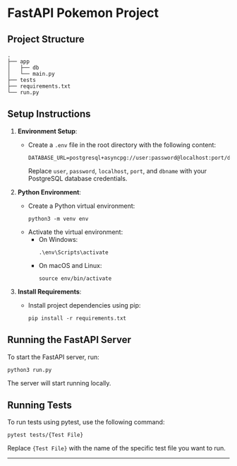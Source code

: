 # FastAPI Pokemon Project

## Project Structure

```
.
├── app
│   ├── db
│   └── main.py
├── tests
├── requirements.txt
└── run.py
```

## Setup Instructions

1. **Environment Setup**:

   - Create a `.env` file in the root directory with the following content:
     ```
     DATABASE_URL=postgresql+asyncpg://user:password@localhost:port/dbname
     ```
     Replace `user`, `password`, `localhost`, `port`, and `dbname` with your PostgreSQL database credentials.

2. **Python Environment**:
   - Create a Python virtual environment:
     ```
     python3 -m venv env
     ```
   - Activate the virtual environment:
     - On Windows:
       ```
       .\env\Scripts\activate
       ```
     - On macOS and Linux:
       ```
       source env/bin/activate
       ```
3. **Install Requirements**:
   - Install project dependencies using pip:
     ```
     pip install -r requirements.txt
     ```

## Running the FastAPI Server

To start the FastAPI server, run:

```
python3 run.py
```

The server will start running locally.

## Running Tests

To run tests using pytest, use the following command:

```
pytest tests/{Test File}
```

Replace `{Test File}` with the name of the specific test file you want to run.

---
